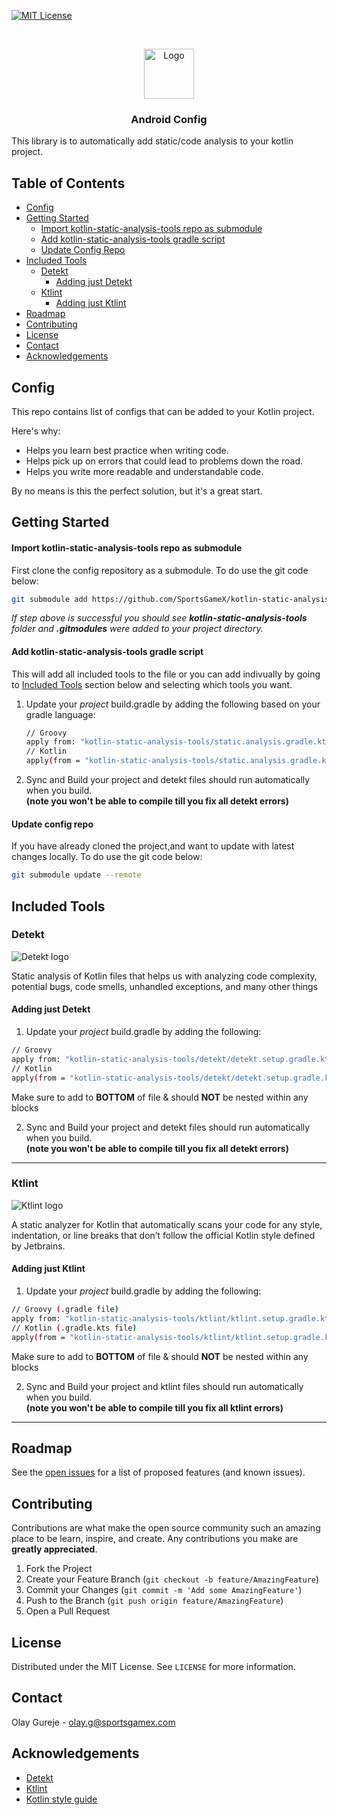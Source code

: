<!-- PROJECT SHIELDS -->
<!--
*** I'm using markdown "reference style" links for readability.
*** Reference links are enclosed in brackets [ ] instead of parentheses ( ).
*** See the bottom of this document for the declaration of the reference variables
*** for contributors-url, forks-url, etc. This is an optional, concise syntax you may use.
*** https://www.markdownguide.org/basic-syntax/#reference-style-links
-->
[![MIT License][license-shield]][license-url]


<!-- PROJECT LOGO -->
<br />
<p align="center">
  <a href="https://www.sportsgamex.com">
    <img src="https://www.sportsgamex.com/assets/logo-b7462be5.svg" alt="Logo" width="80" height="80">
  </a>

<h3 align="center">Android Config</h3>
</p>
This library is to automatically add static/code analysis to your kotlin project.

<!-- TABLE OF CONTENTS -->
## Table of Contents

* [Config](#config)
* [Getting Started](#getting-started)
  * [Import kotlin-static-analysis-tools repo as submodule](#import-kotlin-static-analysis-tools-repo-as-submodule)
  * [Add kotlin-static-analysis-tools gradle script](#add-kotlin-static-analysis-tools-gradle-script)
  * [Update Config Repo](#update-config-repo)
* [Included Tools](#included-tools)
  * [Detekt](#detekt)
    * [Adding just Detekt](#adding-just-detekt)
  * [Ktlint](#ktlint)
    * [Adding just Ktlint](#adding-just-ktlint)
* [Roadmap](#roadmap)
* [Contributing](#contributing)
* [License](#license)
* [Contact](#contact)
* [Acknowledgements](#acknowledgements)

<!-- ABOUT THE PROJECT -->
## Config


This repo contains list of configs that can be added to your Kotlin project.

Here's why:
* Helps you learn best practice when writing code.
* Helps pick up on errors that could lead to problems down the road.
* Helps you write more readable and understandable code.

By no means is this the perfect solution, but it's a great start.

## Getting Started

#### Import kotlin-static-analysis-tools repo as submodule

First clone the config repository as a submodule. To do use the git code below:
```sh
git submodule add https://github.com/SportsGameX/kotlin-static-analysis-tools.git
```

*If step above is successful you should see **kotlin-static-analysis-tools** folder and **.gitmodules** were added to your project directory.*


#### Add kotlin-static-analysis-tools gradle script

This will add all included tools to the file or you can add indivually by going to [Included Tools](#included-tools) section below and selecting which tools you want.

1) Update your *project* build.gradle by adding the following based on your gradle language:
    ```sh
    // Groovy
    apply from: "kotlin-static-analysis-tools/static.analysis.gradle.kts"
    // Kotlin
    apply(from = "kotlin-static-analysis-tools/static.analysis.gradle.kts")
    ```

2) Sync and Build your project and detekt files should run automatically when you build.<br />**(note you won't be able to compile till you fix all detekt errors)**

#### Update config repo

If you have already cloned the project,and want to update with latest changes locally. To do use the git code below:
```sh
git submodule update --remote
```

<!-- GETTING STARTED -->
## Included Tools

### Detekt

![Detekt logo][detekt-logo]

Static analysis of Kotlin files that helps us with analyzing code complexity, potential bugs, code smells, unhandled exceptions, and many other things

#### Adding just Detekt

1) Update your *project* build.gradle by adding the following:

  ```sh
  // Groovy
  apply from: "kotlin-static-analysis-tools/detekt/detekt.setup.gradle.kts"
  // Kotlin
  apply(from = "kotlin-static-analysis-tools/detekt/detekt.setup.gradle.kts")
  ```
Make sure to add to **BOTTOM** of file & should **NOT** be nested within any blocks

2) Sync and Build your project and detekt files should run automatically when you build.<br />**(note you won't be able to compile till you fix all detekt errors)**

  ---
### Ktlint

![Ktlint logo][ktlint-logo]

A static analyzer for Kotlin that automatically scans your code for any style, indentation, or line breaks that don’t follow the official Kotlin style defined by Jetbrains.

#### Adding just Ktlint

1) Update your *project* build.gradle by adding the following:

  ```sh
  // Groovy (.gradle file)
  apply from: "kotlin-static-analysis-tools/ktlint/ktlint.setup.gradle.kts"
  // Kotlin (.gradle.kts file)
  apply(from = "kotlin-static-analysis-tools/ktlint/ktlint.setup.gradle.kts")
  ```
Make sure to add to **BOTTOM** of file & should **NOT** be nested within any blocks

2) Sync and Build your project and ktlint files should run automatically when you build.<br />**(note you won't be able to compile till you fix all ktlint errors)**
  ---

<!-- ROADMAP -->
## Roadmap

See the [open issues](https://gitlab.com/ravebizz-android-training/internal-tools-and-resources/kotlin-static-analysis-tools/-/issues) for a list of proposed features (and known issues).



<!-- CONTRIBUTING -->
## Contributing

Contributions are what make the open source community such an amazing place to be learn, inspire, and create. Any contributions you make are **greatly appreciated**.

1. Fork the Project
2. Create your Feature Branch (`git checkout -b feature/AmazingFeature`)
3. Commit your Changes (`git commit -m 'Add some AmazingFeature'`)
4. Push to the Branch (`git push origin feature/AmazingFeature`)
5. Open a Pull Request



<!-- LICENSE -->
## License

Distributed under the MIT License. See `LICENSE` for more information.



<!-- CONTACT -->
## Contact

Olay Gureje - olay.g@sportsgamex.com


<!-- ACKNOWLEDGEMENTS -->
## Acknowledgements
* [Detekt](https://detekt.dev)
* [Ktlint](https://pinterest.github.io/ktlint/)
* [Kotlin style guide](https://developer.android.com/kotlin/style-guide)



<!-- MARKDOWN LINKS & IMAGES -->
<!-- https://www.markdownguide.org/basic-syntax/#reference-style-links -->
[license-shield]: https://img.shields.io/github/license/othneildrew/Best-README-Template.svg?style=flat-square
[license-url]: https://gitlab.com/ravebizz-android-training/internal-tools-and-resources/kotlin-static-analysis-tools/-/blob/main/LICENSE
[detekt-logo]: https://detekt.dev/img/favicon.svg
[ktlint-logo]: https://cloud.githubusercontent.com/assets/370176/26518284/38b680da-4262-11e7-8d27-2b9e849fb55f.png
